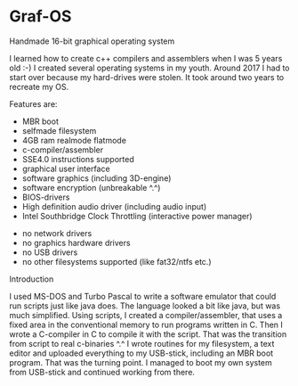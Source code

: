 # Graf-OS
Handmade 16-bit graphical operating system

I learned how to create c++ compilers and assemblers when I was 5 years old :-) I created several operating systems in my youth. Around 2017 I had to start over because my hard-drives were stolen. It took around two years to recreate my OS.

Features are:
+ MBR boot
+ selfmade filesystem
+ 4GB ram realmode flatmode
+ c-compiler/assembler
+ SSE4.0 instructions supported
+ graphical user interface
+ software graphics (including 3D-engine)
+ software encryption (unbreakable ^.^)
+ BIOS-drivers
+ High definition audio driver (including audio input)
+ Intel Southbridge Clock Throttling (interactive power manager)
- no network drivers
- no graphics hardware drivers
- no USB drivers
- no other filesystems supported (like fat32/ntfs etc.)

Introduction

I used MS-DOS and Turbo Pascal to write a software emulator that could run scripts just like java does. The language looked a bit like java, but was much simplified. Using scripts, I created a compiler/assembler, that uses a fixed area in the conventional memory to run programs written in C. Then I wrote a C-compiler in C to compile it with the script. That was the transition from script to real c-binaries ^.^ I wrote routines for my filesystem, a text editor and uploaded everything to my USB-stick, including an MBR boot program. That was the turning point. I managed to boot my own system from USB-stick and continued working from there. 


